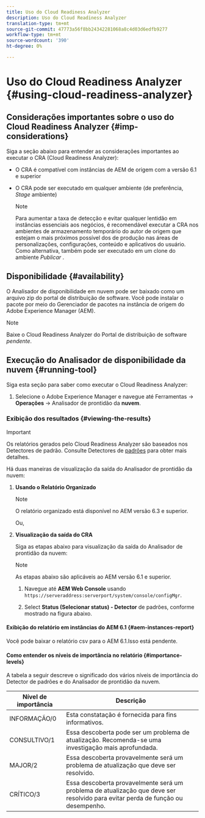 ```yaml
---
title: Uso do Cloud Readiness Analyzer
description: Uso do Cloud Readiness Analyzer
translation-type: tm+mt
source-git-commit: 47773a56f8bb24342281068a8c4d03d6edfb9277
workflow-type: tm+mt
source-wordcount: '390'
ht-degree: 0%

---
```



# Uso do Cloud Readiness Analyzer {#using-cloud-readiness-analyzer}

## Considerações importantes sobre o uso do Cloud Readiness Analyzer {#imp-considerations}

Siga a seção abaixo para entender as considerações importantes ao executar o CRA (Cloud Readiness Analyzer):

* O CRA é compatível com instâncias de AEM de origem com a versão 6.1 e superior
* O CRA pode ser executado em qualquer ambiente (de preferência, *Stage* ambiente)

   >[!NOTE]
   >Para aumentar a taxa de detecção e evitar qualquer lentidão em instâncias essenciais aos negócios, é recomendável executar a CRA nos ambientes de armazenamento temporário do autor de origem que estejam o mais próximos possível dos de produção nas áreas de personalizações, configurações, conteúdo e aplicativos do usuário. Como alternativa, também pode ser executado em um clone do ambiente *Publicar* .

## Disponibilidade {#availability}

O Analisador de disponibilidade em nuvem pode ser baixado como um arquivo zip do portal de distribuição de software. Você pode instalar o pacote por meio do Gerenciador de pacotes na instância de origem do Adobe Experience Manager (AEM).

>[!NOTE]
>Baixe o Cloud Readiness Analyzer do Portal de distribuição de software *pendente*.

## Execução do Analisador de disponibilidade da nuvem {#running-tool}

Siga esta seção para saber como executar o Cloud Readiness Analyzer:

1. Selecione o Adobe Experience Manager e navegue até Ferramentas -> **Operações** -> Analisador de prontidão da **nuvem**.

### Exibição dos resultados {#viewing-the-results}

>[!IMPORTANT]
>Os relatórios gerados pelo Cloud Readiness Analyzer são baseados nos Detectores de padrão. Consulte Detectores de [padrões](https://docs.adobe.com/content/help/en/experience-manager-65/deploying/upgrading/pattern-detector.html) para obter mais detalhes.

Há duas maneiras de visualização da saída do Analisador de prontidão da nuvem:

1. **Usando o Relatório Organizado**

   >[!NOTE]
   >O relatório organizado está disponível no AEM versão 6.3 e superior.

   Ou,

1. **Visualização da saída do CRA**

   Siga as etapas abaixo para visualização da saída do Analisador de prontidão da nuvem:

   >[!NOTE]
   >As etapas abaixo são aplicáveis ao AEM versão 6.1 e superior.

   1. Navegue até **AEM Web Console** usando `https://serveraddress:serverport/system/console/configMgr`.

   1. Select **Status (Selecionar status) - Detector** de padrões, conforme mostrado na figura abaixo.

#### Exibição do relatório em instâncias do AEM 6.1 {#aem-instances-report}

Você pode baixar o relatório csv para o AEM 6.1.Isso está pendente.

#### Como entender os níveis de importância no relatório {#importance-levels}

A tabela a seguir descreve o significado dos vários níveis de importância do Detector de padrões e do Analisador de prontidão da nuvem.

| Nível de importância | Descrição |
|--- |--- |
| INFORMAÇÃO/0 | Esta constatação é fornecida para fins informativos. |
| CONSULTIVO/1 | Essa descoberta pode ser um problema de atualização. Recomenda-se uma investigação mais aprofundada. |
| MAJOR/2 | Essa descoberta provavelmente será um problema de atualização que deve ser resolvido. |
| CRÍTICO/3 | Essa descoberta provavelmente será um problema de atualização que deve ser resolvido para evitar perda de função ou desempenho. |